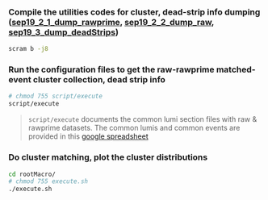 ### Compile the utilities codes for cluster, dead-strip info dumping ([sep19_2_1_dump_rawprime](sep19_2_1_dump_rawprime.cc), [sep19_2_2_dump_raw](sep19_2_2_dump_raw.cc), [sep19_3_dump_deadStrips](sep19_3_dump_deadStrips.cc))
```bash
scram b -j8
```

### Run the configuration files to get the raw-rawprime matched-event cluster collection, dead strip info
```bash
# chmod 755 script/execute
script/execute
```
> `script/execute` documents the common lumi section files with raw & rawprime datasets. The common lumis and common events are provided in this [google spreadsheet](https://docs.google.com/spreadsheets/d/1z3M-orW7XHjjgSLhbj9HaosmUdPaSw6ozqj9I9xBVDk/edit?usp=sharing)

### Do cluster matching, plot the cluster distributions
```bash
cd rootMacro/
# chmod 755 execute.sh
./execute.sh
```
